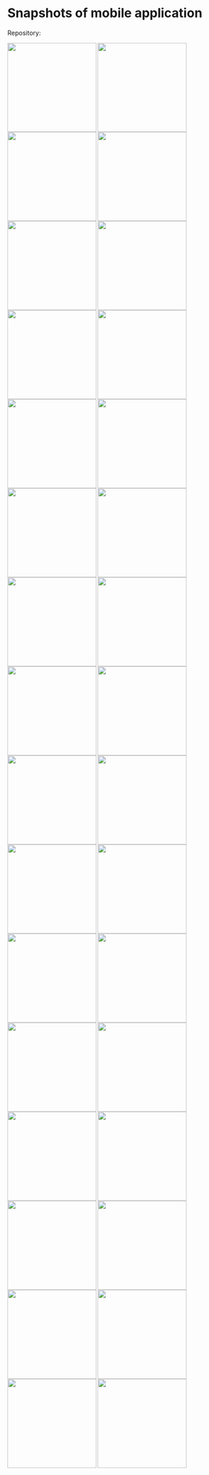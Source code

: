 
# Snapshots of mobile application

Repository: 


<img align="left" src="./snapshots/IMG_00_splash.png" width="200px" />

<img align="left" src="./snapshots/IMG_01_login.png" width="200px" />

<img align="left" src="./snapshots/IMG_02_signup.png" width="200px" />

<img align="left" src="./snapshots/IMG_03_forgot.png" width="200px" />

<img align="left" src="./snapshots/IMG_04_profile.png" width="200px" />

<img align="left" src="./snapshots/IMG_05_profile_1.png" width="200px" />

<img align="left" src="./snapshots/IMG_06_logout.png" width="200px" />

<img align="left" src="./snapshots/IMG_07_change_password.png" width="200px" />

<img align="left" src="./snapshots/IMG_08_qrcode_1_load.png" width="200px" />

<img align="left" src="./snapshots/IMG_08_qrcode_2_valid.png" width="200px" />

<img align="left" src="./snapshots/IMG_08_qrcode_3_expired.png" width="200px" />

<img align="left" src="./snapshots/IMG_09_contacts_list.png" width="200px" />

<img align="left" src="./snapshots/IMG_10_profile+record_0.png" width="200px" />

<img align="left" src="./snapshots/IMG_10_profile+record_1.png" width="200px" />

<img align="left" src="./snapshots/IMG_10_profile+record_2.png" width="200px" />

<img align="left" src="./snapshots/IMG_11_2_note.png" width="200px" />

<img align="left" src="./snapshots/IMG_11_scan_contact.png" width="200px" />

<img align="left" src="./snapshots/IMG_12_polling.png" width="200px" />

<img align="left" src="./snapshots/IMG_12_polling_loading.png" width="200px" />

<img align="left" src="./snapshots/IMG_12_polling_past.png" width="200px" />

<img align="left" src="./snapshots/IMG_13_poll_1_loading.png" width="200px" />

<img align="left" src="./snapshots/IMG_13_poll_2_cur.png" width="200px" />

<img align="left" src="./snapshots/IMG_14_poll_answer_1.png" width="200px" />

<img align="left" src="./snapshots/IMG_14_poll_answer_2_select.png" width="200px" />

<img align="left" src="./snapshots/IMG_14_poll_answer_3_confirm.png" width="200px" />

<img align="left" src="./snapshots/IMG_14_poll_submit_loading.png" width="200px" />

<img align="left" src="./snapshots/IMG_14_poll_submit_success.png" width="200px" />

<img align="left" src="./snapshots/IMG_15_poll_voted.png" width="200px" />

<img align="left" src="./snapshots/IMG_15_poll_voted_answer.png" width="200px" />

<img align="left" src="./snapshots/IMG_16_poll_past.png" width="200px" />

<img align="left" src="./snapshots/IMG_16_poll_past_voted.png" width="200px" />

<img align="left" src="./snapshots/IMG_17_poll_coming.png" width="200px" />
